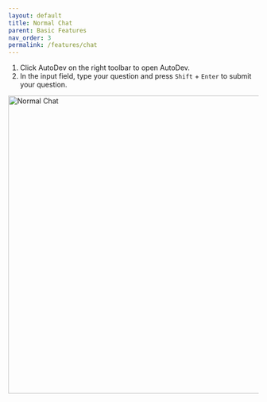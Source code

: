 ```yaml
---
layout: default
title: Normal Chat
parent: Basic Features
nav_order: 3
permalink: /features/chat
---
```


1. Click AutoDev on the right toolbar to open AutoDev.
2. In the input field, type your question and press `Shift` + `Enter` to submit your question.

<img src="https://unitmesh.cc/auto-dev/normal-chat.png" alt="Normal Chat" width="600px"/>
